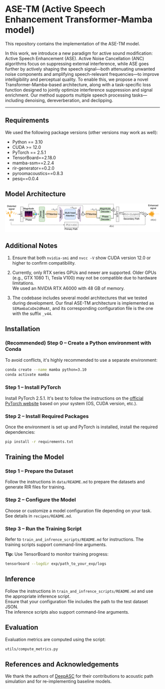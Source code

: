 # ASE-TM (Active Speech Enhancement Transformer-Mamba model)

This repository contains the implementation of the ASE-TM model.

In this work, we introduce a new paradigm for active sound modification: Active Speech Enhancement (ASE). Active Noise Cancellation (ANC) algorithms focus on suppressing external interference, while ASE goes further by actively shaping the speech signal—both attenuating unwanted noise components and amplifying speech-relevant frequencies—to improve intelligibility and perceptual quality. To enable this, we propose a novel Transformer-Mamba-based architecture, along with a task-specific loss function designed to jointly optimize interference suppression and signal enrichment. Our method supports multiple speech processing tasks—including denoising, dereverberation, and declipping.

---

## Requirements

We used the following package versions (other versions may work as well):

- Python == 3.10  
- CUDA >= 12.0  
- PyTorch == 2.5.1
- TensorBoard==2.18.0
- mamba-ssm==2.2.4
- rir-generator==0.2.0
- pyroomacoustics==0.8.3
- pesq==0.0.4 


## Model Architecture

![ASE-TM model](imgs/ase_mamba_arch.png)

## Additional Notes

1. Ensure that both `nvidia-smi` and `nvcc -V` show CUDA version 12.0 or higher to confirm compatibility.

2. Currently, only RTX series GPUs and newer are supported. Older GPUs (e.g., GTX 1080 Ti, Tesla V100) may not be compatible due to hardware limitations.  
   We used an NVIDIA RTX A6000 with 48 GB of memory.

3. The codebase includes several model architectures that we tested during development. Our final ASE-TM architecture is implemented as `SEMambaCoDe2dReAt`, and its corresponding configuration file is the one with the suffix `_v44`.

## Installation

### (Recommended) Step 0 – Create a Python environment with Conda

To avoid conflicts, it's highly recommended to use a separate environment:

```bash
conda create --name mamba python=3.10
conda activate mamba
```

### Step 1 – Install PyTorch

Install PyTorch 2.5.1. It's best to follow the instructions on the [official PyTorch website](https://pytorch.org/get-started/previous-versions/) based on your system (OS, CUDA version, etc.).

### Step 2 – Install Required Packages

Once the environment is set up and PyTorch is installed, install the required dependencies:

```bash
pip install -r requirements.txt
```

## Training the Model

### Step 1 – Prepare the Dataset

Follow the instructions in `data/README.md` to prepare the datasets and generate RIR files for training.

### Step 2 – Configure the Model

Choose or customize a model configuration file depending on your task. See details in `recipes/README.md`.

### Step 3 – Run the Training Script

Refer to `train_and_infrence_scripts/README.md` for instructions. The training scripts support command-line arguments.

**Tip:** Use TensorBoard to monitor training progress:
```bash
tensorboard --logdir exp/path_to_your_exp/logs
```

## Inference

Follow the instructions in `train_and_infrence_scripts/README.md` and use the appropriate inference script.  
Ensure that your configuration file includes the path to the test dataset JSON.  
The inference scripts also support command-line arguments.

## Evaluation

Evaluation metrics are computed using the script:
```bash
utils/compute_metrics.py
```

## References and Acknowledgements

We thank the authors of [DeepASC](https://github.com/mishalydev/DeepASC) for their contributions to acoustic path simulation and for re-implementing baseline models.
